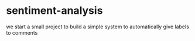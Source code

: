 # sentiment-analysis
we start a small project to build a simple system to automatically give labels to comments
